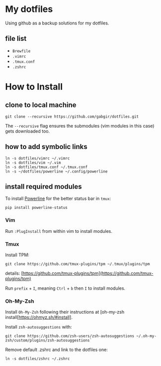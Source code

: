 # My dotfiles

Using github as a backup solutions for my dotfiles.

## file list

- `Brewfile`
- `.vimrc`
- `.tmux.conf`
- `.zshrc`

# How to Install

## clone to local machine

`git clone --recursive https://github.com/gabgir/dotfiles.git`

The `--recursive` flag ensures the submodules (vim modules in this case) gets downloaded too.

## how to add symbolic links

```
ln -s dotfiles/vimrc ~/.vimrc
ln -s dotfiles/vim ~/.vim
ln -s dotfiles/tmux.conf ~/.tmux.conf
ln -s ~/dotfiles/powerline ~/.config/powerline
```

## install required modules

To install [Powerline](https://powerline.readthedocs.io/en/master/installation.html) for the better status bar in `tmux`:
```
pip install powerline-status
```

### Vim

Run `:PlugInstall` from within vim to install modules.

### Tmux

Install TPM:
```
git clone https://github.com/tmux-plugins/tpm ~/.tmux/plugins/tpm
```
details: [https://github.com/tmux-plugins/tpm](https://github.com/tmux-plugins/tpm)

Run `prefix` + `I`, meaning `Ctrl` + `b` then `I` to install modules.

### Oh-My-Zsh

Install `Oh-My-Zsh` following their instructions at [oh-my-zsh install[https://ohmyz.sh/#install].

Install `zsh-autosuggestions` with:
```
git clone https://github.com/zsh-users/zsh-autosuggestions ~/.oh-my-zsh/custom/plugins/zsh-autosuggestions`
```

Remove default .zshrc and link to the dotfiles one:
```
ln -s dotfiles/zshrc ~/.zshrc
```
